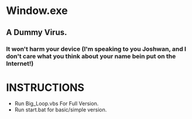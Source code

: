 Window.exe
==========

## A Dummy Virus.
### It won't harm your device (I'm speaking to you Joshwan, and I don't care what you think about your name bein put on the Internet!)

# INSTRUCTIONS
- Run Big_Loop.vbs For Full Version.
- Run start.bat for basic/simple version.
